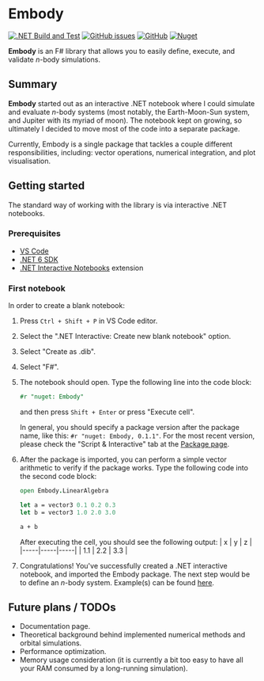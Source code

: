 # Embody

[![.NET Build and Test](https://github.com/marax27/Embody/actions/workflows/build-and-test.yml/badge.svg?branch=main)](https://github.com/marax27/Embody/actions/workflows/build-and-test.yml)
[![GitHub issues](https://img.shields.io/github/issues-raw/marax27/Embody)](https://github.com/marax27/Embody/issues)
[![GitHub](https://img.shields.io/github/license/marax27/Embody)](https://github.com/marax27/Embody/blob/main/LICENSE.txt)
[![Nuget](https://img.shields.io/nuget/v/Embody)](https://www.nuget.org/packages/Embody)

**Embody** is an F# library that allows you to easily define, execute, and validate $n$-body simulations.


## Summary

**Embody** started out as an interactive .NET notebook where I could simulate and evaluate $n$-body systems (most notably, the Earth-Moon-Sun system, and Jupiter with its myriad of moon). The notebook kept on growing, so ultimately I decided to move most of the code into a separate package.

Currently, Embody is a single package that tackles a couple different responsibilities, including: vector operations, numerical integration, and plot visualisation.

## Getting started

The standard way of working with the library is via interactive .NET notebooks.

### Prerequisites
- [VS Code](https://code.visualstudio.com/)
- [.NET 6 SDK](https://dotnet.microsoft.com/download/dotnet/6.0)
- [.NET Interactive Notebooks](https://marketplace.visualstudio.com/items?itemName=ms-dotnettools.dotnet-interactive-vscode) extension

### First notebook

In order to create a blank notebook:
1. Press `Ctrl + Shift + P` in VS Code editor.
2. Select the ".NET Interactive: Create new blank notebook" option.
3. Select "Create as .dib".
4. Select "F#".
5. The notebook should open. Type the following line into the code block:
    ```fsharp
    #r "nuget: Embody"
    ```
    and then press `Shift + Enter` or press "Execute cell".

    In general, you should specify a package version after the package name, like this: `#r "nuget: Embody, 0.1.1"`. For the most recent version, please check the "Script & Interactive" tab at the [Package page](https://www.nuget.org/packages/Embody).
6. After the package is imported, you can perform a simple vector arithmetic to verify if the package works. Type the following code into the second code block:
    ```fsharp
    open Embody.LinearAlgebra

    let a = vector3 0.1 0.2 0.3
    let b = vector3 1.0 2.0 3.0

    a + b
    ```
    After executing the cell, you should see the following output:
    |  x  |  y  |  z  |
    |-----|-----|-----|
    | 1.1 | 2.2 | 3.3 |
7. Congratulations! You've successfully created a .NET interactive notebook, and imported the Embody package. The next step would be to define an $n$-body system. Example(s) can be found [here](https://github.com/marax27/Embody/tree/main/notebooks).


## Future plans / TODOs
- Documentation page.
- Theoretical background behind implemented numerical methods and orbital simulations.
- Performance optimization.
- Memory usage consideration (it is currently a bit too easy to have all your RAM consumed by a long-running simulation).
